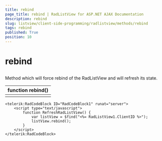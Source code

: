 ```yaml
---
title: rebind
page_title: rebind | RadListView for ASP.NET AJAX Documentation
description: rebind
slug: listview/client-side-programming/radlistview/methods/rebind
tags: rebind
published: True
position: 10
---
```


# rebind



## 

Method which will force rebind of the RadListView and will refresh its state.


| function rebind() |
| ------ |
||

````ASP.NET
<telerik:RadCodeBlock ID="RadCodeBlock1" runat="server">
    <script type="text/javascript">
        function RefreshRadListView() {
            var listView = $find("<%= RadListView1.ClientID %>");
            listView.rebind();
        } 
    </script>
</telerik:RadCodeBlock>
````


